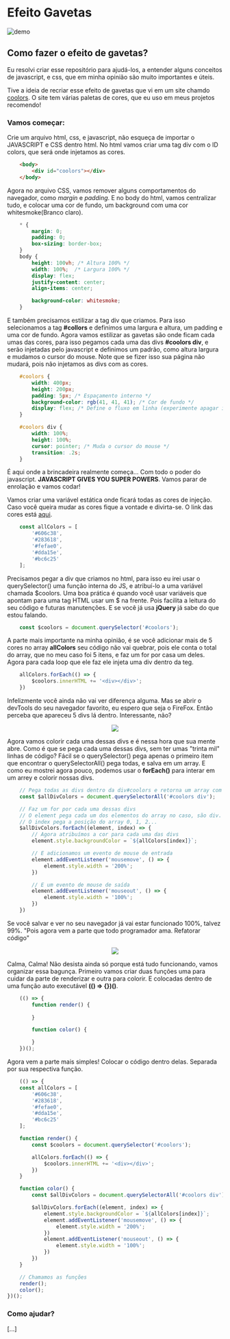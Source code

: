 # Efeito Gavetas

![demo](./img/demo.gif)

## Como fazer o efeito de gavetas?

Eu resolvi criar esse repositório para ajudá-los, a entender alguns conceitos de javascript, e css, que em minha opinião são muito importantes e úteis.

Tive a ideia de recriar esse efeito de gavetas que vi em um site chamdo [coolors](https://coolors.co/palettes/trending). O site tem várias paletas de cores, que eu uso em meus projetos recomendo!

### Vamos começar:

Crie um arquivo html, css, e javascript, não esqueça de importar o JAVASCRIPT e CSS dentro html. No html vamos criar uma tag div com o ID colors, que será onde injetamos as cores.

```html
    <body>
        <div id="coolors"></div>
    </body>
```

Agora no arquivo CSS, vamos remover alguns comportamentos do navegador, como _margin_ e _padding_. E no body do html, vamos centralizar tudo, e colocar uma cor de fundo, um background com uma cor whitesmoke(Branco claro).

```css
    * {
        margin: 0;
        padding: 0;
        box-sizing: border-box;
    }
    body {
        height: 100vh; /* Altura 100% */
        width: 100%;  /* Largura 100% */
        display: flex;
        justify-content: center;
        align-items: center;

        background-color: whitesmoke;
    }
```

E também precisamos estilizar a tag div que criamos. Para isso selecionamos a tag  __#collors__ e definimos uma largura e altura, um padding e uma cor de fundo. Agora vamos estilizar as gavetas são onde ficam cada umas das cores, para isso pegamos cada uma das divs __#coolors div__, e serão injetadas pelo javascript e definimos um padrão, como altura largura e mudamos o cursor do mouse. Note que se fizer isso sua página não mudará, pois não injetamos as divs com as cores.

```css
    #coolors {
        width: 400px;
        height: 200px;
        padding: 5px; /* Espaçamento interno */
        background-color: rgb(41, 41, 41); /* Cor de fundo */
        display: flex; /* Define o fluxo em linha (experimente apagar isso para ver!) */
    }

    #coolors div {
        width: 100%;
        height: 100%;
        cursor: pointer; /* Muda o cursor do mouse */
        transition: .2s; 
    }
```

É aqui onde a brincadeira realmente começa... Com todo o poder do javascript. __JAVASCRIPT GIVES YOU SUPER POWERS__. Vamos parar de enrolação e vamos codar!

Vamos criar uma variável estática onde ficará todas as cores de injeção. Caso você queira mudar as cores fique a vontade e divirta-se. O link das cores está [aqui](https://coolors.co/palettes/trending).

```javascript
    const allColors = [
        '#606c38', 
        '#283618', 
        '#fefae0', 
        '#dda15e', 
        '#bc6c25'
    ];
```

Precisamos pegar a div que criamos no html, para isso eu irei usar o querySelector() uma função interna do JS, e atribuí-lo a uma variável chamada $coolors. Uma boa prática é quando você usar variáveis que apontam para uma tag HTML usar um $ na frente. Pois facilita a leitura do seu código e futuras manutenções. E se você já usa __jQuery__ já sabe do que estou falando. 

```javascript 
    const $coolors = document.querySelector('#coolors');
```

A parte mais importante na minha opinião, é se você adicionar mais de 5 cores no array __allColors__ seu código não vai quebrar, pois ele conta o total do array, que no meu caso foi 5 itens, e faz um for por casa um deles. Agora para cada loop que ele faz ele injeta uma div dentro da teg.

```javascript
    allColors.forEach(() => {
        $coolors.innerHTML += '<div></div>';
    })
```

Infelizmente você ainda não vai ver diferença alguma. Mas se abrir o devTools do seu navegador favorito, eu espero que seja o FireFox. Então perceba que apareceu 5 divs lá dentro. Interessante, não?

<p align="center"> 
    <img src="./img/devTools.png">
</p>

Agora vamos colorir cada uma dessas divs e é nessa hora que sua mente abre. Como é que se pega cada uma dessas divs, sem ter umas "trinta mil" linhas de código? Fácil se o querySelector() pega apenas o primeiro item que encontrar o querySelectorAll() pega todas, e salva em um array. E como eu mostrei agora pouco, podemos usar o __forEach()__ para interar em um arrey e colorir nossas divs.

```javascript
    // Pega todas as divs dentro da div#coolors e retorna um array com cada uma.
    const $allDivColors = document.querySelectorAll('#coolors div');

    // Faz um for por cada uma dessas divs
    // O element pega cada um dos elementos do array no caso, são div.
    // O index pega a posição do array 0, 1, 2...
    $allDivColors.forEach((element, index) => {
        // Agora atribuímos a cor para cada uma das divs
        element.style.backgroundColor = `${allColors[index]}`;

        // E adicionamos um evento de mouse de entrada
        element.addEventListener('mousemove', () => {
            element.style.width = '200%';
        })

        // E um evento de mouse de saída
        element.addEventListener('mouseout', () => {
            element.style.width = '100%';
        })
    })
```

Se você salvar e ver no seu navegador já vai estar funcionado 100%, talvez 99%. "Pois agora vem a parte que todo programador ama. Refatorar código"

<p align="center"> 
    <img src="./img/meme.gif">
</p>
 
Calma, Calma! Não desista ainda só porque está tudo funcionando, vamos organizar essa bagunça. 
Primeiro vamos criar duas funções uma para cuidar da parte de renderizar e outra para colorir. E colocadas dentro de uma função auto executável __(() => {})()__.

```javascript
    (() => {
        function render() {
    
        }

        function color() {

        }
    })();
```

Agora vem a parte mais simples! Colocar o código dentro delas. Separada por sua respectiva função.

```javascript
    (() => {
    const allColors = [
        '#606c38', 
        '#283618',
        '#fefae0',
        '#dda15e',
        '#bc6c25'
    ];

    function render() {
        const $coolors = document.querySelector('#coolors');

        allColors.forEach(() => {
            $coolors.innerHTML += '<div></div>';
        })
    }

    function color() {
        const $allDivColors = document.querySelectorAll('#coolors div');

        $allDivColors.forEach((element, index) => {
            element.style.backgroundColor = `${allColors[index]}`;
            element.addEventListener('mousemove', () => {
                element.style.width = '200%';
            })
            element.addEventListener('mouseout', () => {
                element.style.width = '100%';
            })
        })
    }

    // Chamamos as funções
    render();
    color();
})();
```

### Como ajudar?

[...]